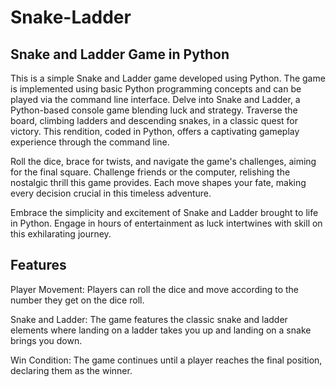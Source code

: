 # Snake-Ladder

## Snake and Ladder Game in Python
This is a simple Snake and Ladder game developed using Python. The game is implemented using basic Python programming concepts and can be played via the command line interface.
Delve into Snake and Ladder, a Python-based console game blending luck and strategy. Traverse the board, climbing ladders and descending snakes, in a classic quest for victory. This rendition, coded in Python, offers a captivating gameplay experience through the command line.

Roll the dice, brace for twists, and navigate the game's challenges, aiming for the final square. Challenge friends or the computer, relishing the nostalgic thrill this game provides. Each move shapes your fate, making every decision crucial in this timeless adventure.

Embrace the simplicity and excitement of Snake and Ladder brought to life in Python. Engage in hours of entertainment as luck intertwines with skill on this exhilarating journey.

## Features
Player Movement: Players can roll the dice and move according to the number they get on the dice roll.

Snake and Ladder: The game features the classic snake and ladder elements where landing on a ladder takes you up and landing on a snake brings you down.

Win Condition: The game continues until a player reaches the final position, declaring them as the winner.

